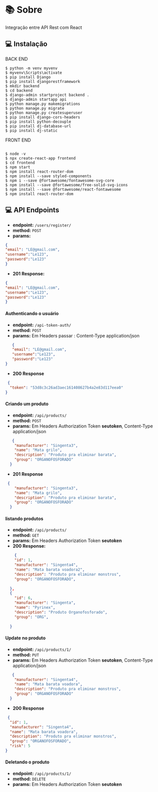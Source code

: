 # 📚 Sobre
Integração entre API Rest com React

## 💻 Instalação
BACK END
````
$ python -m venv myvenv
$ myvenv\Scripts\activate
$ pip install Django
$ pip install djangorestframework
$ mkdir backend
$ cd backend
$ django-admin startproject backend .
$ django-admin startapp api
$ python manage.py makemigrations
$ python manage.py migrate
$ python manage.py createsuperuser
$ pip install django-cors-headers
$ pip install python-decouple
$ pip install dj-database-url
$ pip install dj-static
````
FRONT END
````

$ node -v
$ npx create-react-app frontend
$ cd frontend
$ npm start
$ npm install react-router-dom
$ npm install --save styled-components
$ npm i --save @fortawesome/fontawesome-svg-core
$ npm install --save @fortawesome/free-solid-svg-icons
$ npm install --save @fortawesome/react-fontawesome
$ npm install react-router-dom

````

## 💻 API Endpoints


- **endpoint:** `/users/register/`
- **method:** `POST`
- **params:** 
```json
{
"email": "LE@gmail.com",
"username":"Le123",
"password":"Le123"
}
```
- **201 Response:**
```json
{
"email": "LE@gmail.com",
"username":"Le123",
"password":"Le123"
}
```
#### Authenticando o usuário

- **endpoint:** `/api-token-auth/`
- **method:** `POST`
- **params:** Em Headers passar : Content-Type application/json

```json
   {
   "email": "LE@gmail.com",
   "username":"Le123",
   "password":"Le123"
}
```
- **200 Response**
```json
 {
  "token": "53d8c3c26ad3aec161408627b4a2e83d117eea0"
}
```


#### Criando um produto

- **endpoint:** `/api/products/`
- **method:** `POST`
- **params:** Em Headers Authorization Token **seutoken**,  Content-Type application/json

```json
   {
    "manufacturer": "Singenta3",
    "name": "Mata grilo",
    "description": "Produto pra eliminar barata", 		
    "group": "ORGANOFOSFORADO"
  }
```
- **201 Response**
```json
 {
    "manufacturer": "Singenta3",
    "name": "Mata grilo",
    "description": "Produto pra eliminar barata", 		
    "group": "ORGANOFOSFORADO"
  }
```

#### listando produtos

- **endpoint:** `/api/products/`
- **method:** `GET`
- **params:** Em Headers Authorization Token **seutoken**
- **200 Response:**
```json
    {
    "id": 1,
    "manufacturer": "Singenta4",
    "name": "Mata barata voadora2",
    "description": "Produto pra eliminar monstros",
    "group": "ORGANOFOSFORADO",
   
  },
  {
    "id": 6,
    "manufacturer": "Singenta",
    "name": "Pyrinex",
    "description": "Produto Organofosforado",
    "group": "ORG",
    
  }
```

#### Update no produto

- **endpoint:** `/api/products/1/`
- **method:** `PUT`
- **params:** Em Headers Authorization Token **seutoken**,  Content-Type application/json

```json
   {
    "manufacturer": "Singenta4",
    "name": "Mata barata voadora",
    "description": "Produto pra eliminar monstros", 		
    "group": "ORGANOFOSFORADO"
  }
```
- **200 Response**
```json
 {
  "id": 1,
  "manufacturer": "Singenta4",
  "name": "Mata barata voadora",
  "description": "Produto pra eliminar monstros",
  "group": "ORGANOFOSFORADO",
  "risk": 5
}
```

#### Deletando o produto

- **endpoint:** `/api/products/1/`
- **method:** `DELETE`
- **params:** Em Headers Authorization Token **seutoken**





